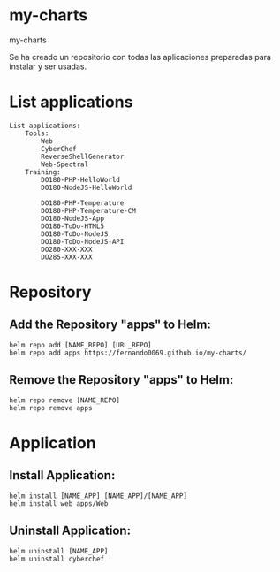 # my-charts
my-charts

Se ha creado un repositorio con todas las aplicaciones preparadas para instalar y ser usadas.

# List applications 
```
List applications: 
    Tools:
        Web
        CyberChef
        ReverseShellGenerator
        Web-Spectral
    Training:
        DO180-PHP-HelloWorld
        DO180-NodeJS-HelloWorld
        
        DO180-PHP-Temperature
        DO180-PHP-Temperature-CM
        DO180-NodeJS-App
        DO180-ToDo-HTML5
        DO180-ToDo-NodeJS
        DO180-ToDo-NodeJS-API
        DO280-XXX-XXX
        DO285-XXX-XXX
```

# Repository
## Add the Repository "apps" to Helm:
```
helm repo add [NAME_REPO] [URL_REPO]
helm repo add apps https://fernando0069.github.io/my-charts/
```
## Remove the Repository "apps" to Helm:
```
helm repo remove [NAME_REPO]
helm repo remove apps
```

# Application
## Install Application:
```
helm install [NAME_APP] [NAME_APP]/[NAME_APP]
helm install web apps/Web
```
## Uninstall Application:
```
helm uninstall [NAME_APP]
helm uninstall cyberchef 
```
